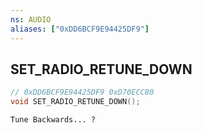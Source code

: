 ```yaml
---
ns: AUDIO
aliases: ["0xDD6BCF9E94425DF9"]
---
```

## SET_RADIO_RETUNE_DOWN

```c
// 0xDD6BCF9E94425DF9 0xD70ECC80
void SET_RADIO_RETUNE_DOWN();
```

```
Tune Backwards... ?
```

